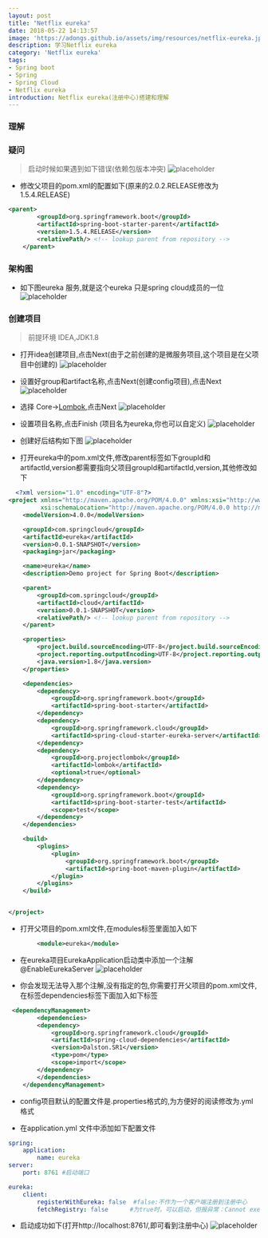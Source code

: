 ```yaml
---
layout: post
title: "Netflix eureka"
date: 2018-05-22 14:13:57
image: 'https://adongs.github.io/assets/img/resources/netflix-eureka.jpg'
description: 学习Netflix eureka
category: 'Netflix eureka'
tags:
- Spring boot
- Spring
- Spring Cloud
- Netflix eureka
introduction: Netflix eureka(注册中心)搭建和理解
---
```


### 理解


### 疑问
> 启动时候如果遇到如下错误(依赖包版本冲突)
![placeholder](https://adongs.github.io/assets/img/blog/springcloud/eureka/7.jpg "idea创建项目")
- 修改父项目的pom.xml的配置如下(原来的2.0.2.RELEASE修改为1.5.4.RELEASE)
```xml
<parent>
        <groupId>org.springframework.boot</groupId>
        <artifactId>spring-boot-starter-parent</artifactId>
        <version>1.5.4.RELEASE</version>
        <relativePath/> <!-- lookup parent from repository -->
    </parent>
```

### 架构图

- 如下图eureka 服务,就是这个eureka 只是spring cloud成员的一位
![placeholder](https://adongs.github.io/assets/img/blog/springcloud/config/14.jpg "idea创建项目")


### 创建项目
>前提环境 IDEA,JDK1.8

- 打开idea创建项目,点击Next(由于之前创建的是微服务项目,这个项目是在父项目中创建的)
![placeholder](https://adongs.github.io/assets/img/blog/springcloud/eureka/1.jpg "idea创建项目")

- 设置好group和artifact名称,点击Next(创建config项目),点击Next
![placeholder](https://adongs.github.io/assets/img/blog/springcloud/eureka/2.jpg "idea创建项目")

- 选择 Core-><a href="https://www.zhihu.com/question/42348457">Lombok</a>,点击Next
![placeholder](https://adongs.github.io/assets/img/blog/springcloud/eureka/3.jpg "idea创建项目")

- 设置项目名称,点击Finish (项目名为eureka,你也可以自定义)
![placeholder](https://adongs.github.io/assets/img/blog/springcloud/eureka/4.jpg "idea创建项目")

- 创建好后结构如下图
![placeholder](https://adongs.github.io/assets/img/blog/springcloud/eureka/4.jpg "idea创建项目")

- 打开eureka中的pom.xml文件,修改parent标签如下groupId和artifactId,version都需要指向父项目groupId和artifactId,version,其他修改如下

```xml
  <?xml version="1.0" encoding="UTF-8"?>
<project xmlns="http://maven.apache.org/POM/4.0.0" xmlns:xsi="http://www.w3.org/2001/XMLSchema-instance"
         xsi:schemaLocation="http://maven.apache.org/POM/4.0.0 http://maven.apache.org/xsd/maven-4.0.0.xsd">
    <modelVersion>4.0.0</modelVersion>

    <groupId>com.springcloud</groupId>
    <artifactId>eureka</artifactId>
    <version>0.0.1-SNAPSHOT</version>
    <packaging>jar</packaging>

    <name>eureka</name>
    <description>Demo project for Spring Boot</description>

    <parent>
        <groupId>com.springcloud</groupId>
        <artifactId>cloud</artifactId>
        <version>0.0.1-SNAPSHOT</version>
        <relativePath/> <!-- lookup parent from repository -->
    </parent>

    <properties>
        <project.build.sourceEncoding>UTF-8</project.build.sourceEncoding>
        <project.reporting.outputEncoding>UTF-8</project.reporting.outputEncoding>
        <java.version>1.8</java.version>
    </properties>

    <dependencies>
        <dependency>
            <groupId>org.springframework.boot</groupId>
            <artifactId>spring-boot-starter</artifactId>
        </dependency>
        <dependency>
            <groupId>org.springframework.cloud</groupId>
            <artifactId>spring-cloud-starter-eureka-server</artifactId>
        </dependency>
        <dependency>
            <groupId>org.projectlombok</groupId>
            <artifactId>lombok</artifactId>
            <optional>true</optional>
        </dependency>
        <dependency>
            <groupId>org.springframework.boot</groupId>
            <artifactId>spring-boot-starter-test</artifactId>
            <scope>test</scope>
        </dependency>
    </dependencies>

    <build>
        <plugins>
            <plugin>
                <groupId>org.springframework.boot</groupId>
                <artifactId>spring-boot-maven-plugin</artifactId>
            </plugin>
        </plugins>
    </build>


</project>
```

- 打开父项目的pom.xml文件,在modules标签里面加入如下

```xml
        <module>eureka</module>
```

- 在eureka项目EurekaApplication启动类中添加一个注解@EnableEurekaServer
![placeholder](https://adongs.github.io/assets/img/blog/springcloud/eureka/6.jpg "idea创建项目")

- 你会发现无法导入那个注解,没有指定的包,你需要打开父项目的pom.xml文件,
在标签dependencies标签下面加入如下标签
```xml
 <dependencyManagement>
        <dependencies>
        <dependency>
            <groupId>org.springframework.cloud</groupId>
            <artifactId>spring-cloud-dependencies</artifactId>
            <version>Dalston.SR1</version>
            <type>pom</type>
            <scope>import</scope>
        </dependency>
        </dependencies>
    </dependencyManagement>
```

- config项目默认的配置文件是.properties格式的,为方便好的阅读修改为.yml格式


- 在application.yml 文件中添加如下配置文件
```yml
spring:
    application:
        name: eureka
server:
    port: 8761 #启动端口

eureka:
    client:
        registerWithEureka: false  #false:不作为一个客户端注册到注册中心
        fetchRegistry: false      #为true时，可以启动，但报异常：Cannot execute request on any known server
```

- 启动成功如下(打开http://localhost:8761/,即可看到注册中心)
![placeholder](https://adongs.github.io/assets/img/blog/springcloud/eureka/8.jpg "idea创建项目")








